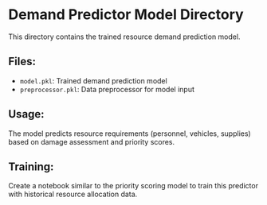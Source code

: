 # Demand Predictor Model Directory
This directory contains the trained resource demand prediction model.

## Files:
- `model.pkl`: Trained demand prediction model
- `preprocessor.pkl`: Data preprocessor for model input

## Usage:
The model predicts resource requirements (personnel, vehicles, supplies) based on damage assessment and priority scores.

## Training:
Create a notebook similar to the priority scoring model to train this predictor with historical resource allocation data.
